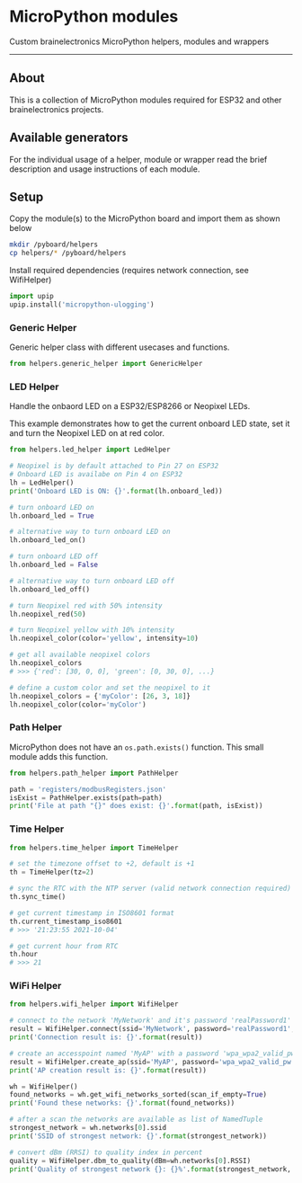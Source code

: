 # MicroPython modules

Custom brainelectronics MicroPython helpers, modules and wrappers

---------------

## About

This is a collection of MicroPython modules required for ESP32 and other
brainelectronics projects.

## Available generators

For the individual usage of a helper, module or wrapper read the brief
description and usage instructions of each module.

## Setup

Copy the module(s) to the MicroPython board and import them as shown below

```bash
mkdir /pyboard/helpers
cp helpers/* /pyboard/helpers
```

Install required dependencies (requires network connection, see WifiHelper)

```python
import upip
upip.install('micropython-ulogging')
```

### Generic Helper

Generic helper class with different usecases and functions.

```python
from helpers.generic_helper import GenericHelper
```

### LED Helper

Handle the onbaord LED on a ESP32/ESP8266 or Neopixel LEDs.

This example demonstrates how to get the current onboard LED state, set it and
turn the Neopixel LED on at red color.

```python
from helpers.led_helper import LedHelper

# Neopixel is by default attached to Pin 27 on ESP32
# Onboard LED is availabe on Pin 4 on ESP32
lh = LedHelper()
print('Onboard LED is ON: {}'.format(lh.onboard_led))

# turn onboard LED on
lh.onboard_led = True

# alternative way to turn onboard LED on
lh.onboard_led_on()

# turn onboard LED off
lh.onboard_led = False

# alternative way to turn onboard LED off
lh.onboard_led_off()

# turn Neopixel red with 50% intensity
lh.neopixel_red(50)

# turn Neopixel yellow with 10% intensity
lh.neopixel_color(color='yellow', intensity=10)

# get all available neopixel colors
lh.neopixel_colors
# >>> {'red': [30, 0, 0], 'green': [0, 30, 0], ...}

# define a custom color and set the neopixel to it
lh.neopixel_colors = {'myColor': [26, 3, 18]}
lh.neopixel_color(color='myColor')
```

### Path Helper

MicroPython does not have an `os.path.exists()` function. This small module
adds this function.

```python
from helpers.path_helper import PathHelper

path = 'registers/modbusRegisters.json'
isExist = PathHelper.exists(path=path)
print('File at path "{}" does exist: {}'.format(path, isExist))
```

### Time Helper

```python
from helpers.time_helper import TimeHelper

# set the timezone offset to +2, default is +1
th = TimeHelper(tz=2)

# sync the RTC with the NTP server (valid network connection required)
th.sync_time()

# get current timestamp in ISO8601 format
th.current_timestamp_iso8601
# >>> '21:23:55 2021-10-04'

# get current hour from RTC
th.hour
# >>> 21
```

### WiFi Helper

```python
from helpers.wifi_helper import WifiHelper

# connect to the network 'MyNetwork' and it's password 'realPassword1'
result = WifiHelper.connect(ssid='MyNetwork', password='realPassword1', timedout=3)
print('Connection result is: {}'.format(result))

# create an accesspoint named 'MyAP' with a password 'wpa_wpa2_valid_pw'
result = WifiHelper.create_ap(ssid='MyAP', password='wpa_wpa2_valid_pw', channel=10)
print('AP creation result is: {}'.format(result))

wh = WifiHelper()
found_networks = wh.get_wifi_networks_sorted(scan_if_empty=True)
print('Found these networks: {}'.format(found_networks))

# after a scan the networks are available as list of NamedTuple
strongest_network = wh.networks[0].ssid
print('SSID of strongest network: {}'.format(strongest_network))

# convert dBm (RRSI) to quality index in percent
quality = WifiHelper.dbm_to_quality(dBm=wh.networks[0].RSSI)
print('Quality of strongest network {}: {}%'.format(strongest_network, quality))
```
